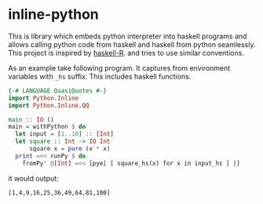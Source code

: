 # inline-python

This is library which embeds python interpreter into haskell programs and allows
calling python code from haskell and haskell from python seamlessly. This
project is inspired by [haskell-R](https://tweag.github.io/HaskellR). and tries
to use similar conventions.

As an example take following program. It captures from environment variables
with `_hs` suffix. This includes haskell functions.

```haskell
{-# LANGUAGE QuasiQuotes #-}
import Python.Inline
import Python.Inline.QQ

main :: IO ()
main = withPython $ do
  let input = [1..10] :: [Int]
  let square :: Int -> IO Int
      square x = pure (x * x)
  print =<< runPy $ do
    fromPy' @[Int] =<< [pye| [ square_hs(x) for x in input_hs ] |]
```

it would output:

```
[1,4,9,16,25,36,49,64,81,100]
```

